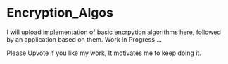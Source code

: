 # Encryption_Algos

I will upload implementation of basic encrpytion algorithms here, followed by an application based on them.
Work In Progress ...

Please Upvote if you like my work, It motivates me to keep doing it.
